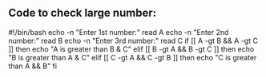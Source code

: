 ## Code to check large number:
#!/bin/bash
echo -n "Enter 1st number:"
read A
echo -n "Enter 2nd number:"
read B
echo -n "Enter 3rd number:"
read C
if [[ A -gt B && A -gt C ]]
then
        echo "A is greater than B & C"
elif  [[ B -gt A && B -gt C ]]
then
        echo "B is greater than A & C"
elif  [[ C -gt A && C -gt B ]]
then
        echo "C is greater than A && B"
fi
